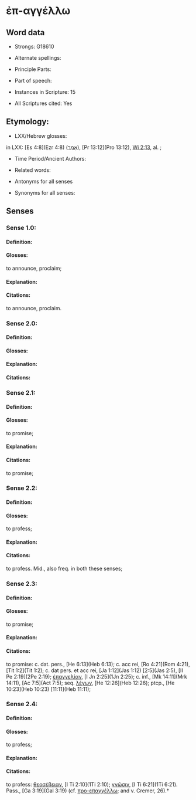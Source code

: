 # ἐπ-αγγέλλω 

<!-- Status: S2=NeedsEdits -->
<!-- Lexica used for edits:   -->

## Word data

* Strongs: G18610

* Alternate spellings:



* Principle Parts: 


* Part of speech: 


* Instances in Scripture: 15

* All Scriptures cited: Yes

## Etymology: 


* LXX/Hebrew glosses: 

in LXX: [Es 4:8](Ezr 4:8) ([אָמַר](//en-uhl/H0559)), [Pr 13:12](Pro 13:12), [Wi 2:13](Wis.2.13), al. ; 

* Time Period/Ancient Authors: 


* Related words: 

* Antonyms for all senses

* Synonyms for all senses: 


## Senses 


### Sense  1.0: 

#### Definition: 

#### Glosses: 

to announce, proclaim; 

#### Explanation: 


#### Citations: 

to announce, proclaim. 

### Sense  2.0: 

#### Definition: 


#### Glosses:



#### Explanation:



#### Citations: 



### Sense  2.1: 

#### Definition: 

#### Glosses: 

to promise; 

#### Explanation: 


#### Citations: 

to promise; 

### Sense  2.2: 

#### Definition: 

#### Glosses: 

to profess; 

#### Explanation: 


#### Citations: 

to profess. Mid., also freq. in both these senses; 

### Sense  2.3: 

#### Definition: 

#### Glosses: 

to promise; 

#### Explanation: 


#### Citations: 

to promise: c. dat. pers., [He 6:13](Heb 6:13); c. acc rei, [Ro 4:21](Rom 4:21), [Tit 1:2](Tit 1:2); c. dat pers. et acc rei, [Ja 1:12](Jas 1:12) [2:5](Jas 2:5), [II Pe 2:19](2Pe 2:19); [ἐπαγγελίαν](), [I Jn 2:25](1Jn 2:25); c. inf., [Mk 14:11](Mrk 14:11), [Ac 7:5](Act 7:5); seq. [λέγων](), [He 12:26](Heb 12:26); ptcp., [He 10:23](Heb 10:23) [11:11](Heb 11:11); 

### Sense  2.4: 

#### Definition: 

#### Glosses: 

to profess; 

#### Explanation: 


#### Citations: 

to profess: [θεοσέβειαν](), [I Ti 2:10](1Ti 2:10); [γνῶσιν](), [I Ti 6:21](1Ti 6:21). Pass., [Ga 3:19](Gal 3:19) (cf. [προ-επαγγέλλω](); and v. Cremer, 26).†
